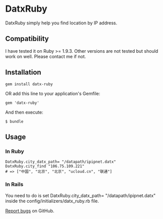 # DatxRuby

DatxRuby simply help you find location by IP address. 

## Compatibility

I have tested it on Ruby >= 1.9.3. Other versions are not tested but should work on well. Please contact me if not.

## Installation

    gem install datx-ruby


OR add this line to your application's Gemfile:

    gem 'datx-ruby'
    

And then execute:

    $ bundle


## Usage

### In Ruby
```(ruby)
DatxRuby.city_datx_path= "/datapath/ipipnet.datx"
DatxRuby.city_find "106.75.109.221"
# => ["中国", "北京", "北京", "ucloud.cn", "联通"]
```
### In Rails
You need to do is set DatxRuby.city_datx_path= "/datapath/ipipnet.datx" inside the config/initializers/datx_ruby.rb file.


[Report bugs][issues] on GitHub.


[issues]: https://github.com/limanxian/datx-ruby/issues